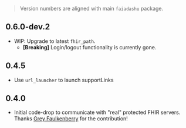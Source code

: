 > Version numbers are aligned with main `faiadashu` package.
## 0.6.0-dev.2
* WIP: Upgrade to latest `fhir_path`.
  * **[Breaking]** Login/logout functionality is currently gone.

## 0.4.5
* Use `url_launcher` to launch supportLinks

## 0.4.0
* Initial code-drop to communicate with "real" protected FHIR servers. Thanks [Grey Faulkenberry](https://github.com/Dokotela) for the contribution!

